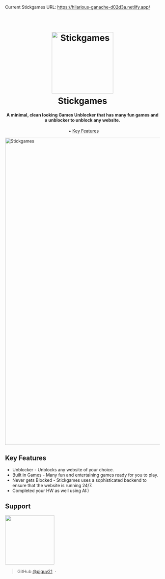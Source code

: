 
Current Stickgames URL: https://hilarious-ganache-d02d3a.netlify.app/

<h1 align="center">
  <br>
  <a href="https://hilarious-ganache-d02d3a.netlify.app"><img src="logo.png" alt="Stickgames" width="200"></a>
  <br>
  Stickgames
  <br>
</h1>

<h4 align="center">A minimal, clean looking Games Unblocker that has many fun games and a unblocker to unblock any website.</h4>

<p align="center">
  • <a href="#key-features">Key Features</a>
</p>

<img src="Capture.PNG" alt="Stickgames" width="1000">

## Key Features

- Unblocker - Unblocks any website of your choice.
- Built in Games - Many fun and entertaining games ready for you to play.
- Never gets Blocked - Stickgames uses a sophisticated backend to ensure that the website is running 24/7.
- Completed your HW as well using AI:)

## Support

<a href="https://www.patreon.com/">
	<img src="https://c5.patreon.com/external/logo/become_a_patron_button@2x.png" width="160">
</a>

> GitHub [@piguy21](https://github.com/piguy21) &nbsp;&middot;&nbsp;
